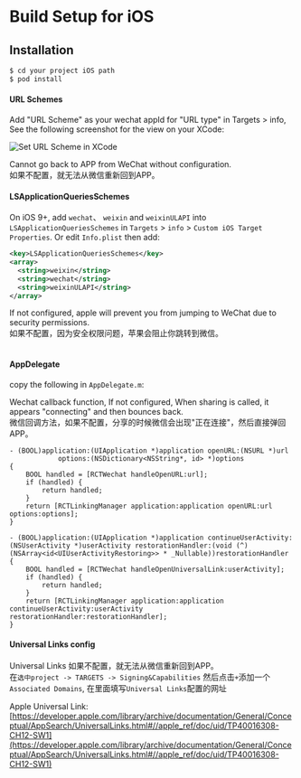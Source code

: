 # Build Setup for iOS

## Installation

```sh
$ cd your project iOS path
$ pod install
```

#### URL Schemes
Add "URL Scheme" as your wechat appId for "URL type" in Targets > info, See 
the following screenshot for the view on your XCode:

![Set URL Scheme in XCode](https://i.loli.net/2019/08/31/yUD2F5MrPKjngo3.jpg)

Cannot go back to APP from WeChat without configuration.  
如果不配置，就无法从微信重新回到APP。    


#### LSApplicationQueriesSchemes
On iOS 9+, add `wechat`、 `weixin` and `weixinULAPI` into `LSApplicationQueriesSchemes` in 
`Targets` > `info` > `Custom iOS Target Properties`. Or edit `Info.plist` 
then add:

```xml
<key>LSApplicationQueriesSchemes</key>
<array>
  <string>weixin</string>
  <string>wechat</string>
  <string>weixinULAPI</string>
</array>
```
If not configured, apple will prevent you from jumping to WeChat due to security permissions.  
如果不配置，因为安全权限问题，苹果会阻止你跳转到微信。  
</br>

#### AppDelegate
copy the following in `AppDelegate.m`:  

Wechat callback function, If not configured, When sharing is called, it appears "connecting" and then bounces back.  
微信回调方法，如果不配置，分享的时候微信会出现"正在连接"，然后直接弹回APP。

```objc
- (BOOL)application:(UIApplication *)application openURL:(NSURL *)url
            options:(NSDictionary<NSString*, id> *)options
{
    BOOL handled = [RCTWechat handleOpenURL:url];
    if (handled) {
        return handled;
    }
    return [RCTLinkingManager application:application openURL:url options:options];
}

- (BOOL)application:(UIApplication *)application continueUserActivity:(NSUserActivity *)userActivity restorationHandler:(void (^)(NSArray<id<UIUserActivityRestoring>> * _Nullable))restorationHandler {
    BOOL handled = [RCTWechat handleOpenUniversalLink:userActivity];
    if (handled) {
        return handled;
    }
    return [RCTLinkingManager application:application continueUserActivity:userActivity restorationHandler:restorationHandler];
}
```

#### Universal Links config
Universal Links 如果不配置，就无法从微信重新回到APP。<br>
在`选中project -> TARGETS -> Signing&Capabilities` 然后点击`+`添加一个`Associated Domains`, 在里面填写`Universal Links`配置的网址<br>

Apple Universal Link: [https://developer.apple.com/library/archive/documentation/General/Conceptual/AppSearch/UniversalLinks.html#//apple_ref/doc/uid/TP40016308-CH12-SW1](https://developer.apple.com/library/archive/documentation/General/Conceptual/AppSearch/UniversalLinks.html#//apple_ref/doc/uid/TP40016308-CH12-SW1)